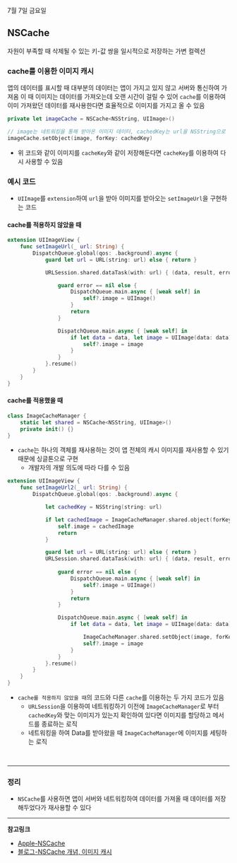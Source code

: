 7월 7일 금요일

## NSCache
자원이 부족할 때 삭제될 수 있는 키-값 쌍을 일시적으로 저장하는 가변 컬렉션

### cache를 이용한 이미지 캐시
앱의 데이터를 표시할 때 대부분의 데이터는 앱이 가지고 있지 않고 서버와 통신하여 가져옴
이 때 이미지는 데이터를 가져오는데 오랜 시간이 걸릴 수 있어 `cache`를 이용하여 이미 가져왔던 데이터를 재사용한다면 효율적으로 이미지를 가지고 올 수 있음

```swift
private let imageCache = NSCache<NSString, UIImage>()

// image는 네트워킹을 통해 받아온 이미지 데이터, cachedKey는 url을 NSString으로 변환한 키 값
imageCache.setObject(image, forKey: cachedKey)
```
- 위 코드와 같이 이미지를 `cacheKey`와 같이 저장해둔다면 `cacheKey`를 이용하여 다시 사용할 수 있음

### 예시 코드
- `UIImage`를 `extension`하여 `url`을 받아 이미지를 받아오는 `setImageUrl`을 구현하는 코드

#### cache를 적용하지 않았을 때

```swift
extension UIImageView {
    func setImageUrl(_ url: String) {
        DispatchQueue.global(qos: .background).async {
            guard let url = URL(string: url) else { return }

            URLSession.shared.dataTask(with: url) { (data, result, error) in

                guard error == nil else {
                    DispatchQueue.main.async { [weak self] in
                        self?.image = UIImage()
                    }
                    return
                }

                DispatchQueue.main.async { [weak self] in
                    if let data = data, let image = UIImage(data: data) {
                        self?.image = image
                    }
                }
            }.resume()
        }
    }
}
```

#### cache를 적용했을 때

```swift
class ImageCacheManager {
    static let shared = NSCache<NSString, UIImage>()
    private init() {}
}
```
- `cache`는 하나의 객체를 재사용하는 것이 앱 전체의 캐시 이미지를 재사용할 수 있기 때문에 싱글톤으로 구현
    - 개발자의 개발 의도에 따라 다를 수 있음

```swift
extension UIImageView {
    func setImageUrl2(_ url: String) {
        DispatchQueue.global(qos: .background).async {

            let cachedKey = NSString(string: url)

            if let cachedImage = ImageCacheManager.shared.object(forKey: cachedKey) {
                self.image = cachedImage
                return
            }

            guard let url = URL(string: url) else { return }
            URLSession.shared.dataTask(with: url) { (data, result, error) in
                
                guard error == nil else {
                    DispatchQueue.main.async { [weak self] in
                        self?.image = UIImage()
                    }
                    return
                }

                DispatchQueue.main.async { [weak self] in
                    if let data = data, let image = UIImage(data: data) {

                        ImageCacheManager.shared.setObject(image, forKey: cachedKey)
                        self?.image = image
                    }
                }
            }.resume()
        }
    }
}
```
- `cache를 적용하지 않았을 때`의 코드와 다른 `cache`를 이용하는 두 가지 코드가 있음
    - `URLSession`을 이용하여 네트워킹하기 이전에 `ImageCacheManager`로 부터 `cachedKey`와 맞는 이미지가 있는지 확인하여 있다면 이미지를 할당하고 메서드를 종료하는 로직
    - 네트워킹을 하여 Data를 받아왔을 때 `ImageCacheManager`에 이미지를 세팅하는 로직
    
</br>

---
### 정리
- `NSCache`를 사용하면 앱이 서버와 네트워킹하여 데이터를 가져올 때 데이터를 저장해두었다가 재사용할 수 있다

---
**참고링크**
- [Apple-NSCache](https://developer.apple.com/documentation/foundation/nscache)
- [블로그-NSCache 개념, 이미지 캐시](https://ios-development.tistory.com/658)
